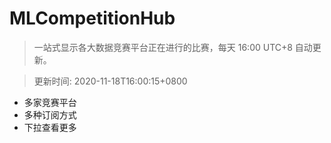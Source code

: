 # MLCompetitionHub

> 一站式显示各大数据竞赛平台正在进行的比赛，每天 16:00 UTC+8 自动更新。
  
> 更新时间: 2020-11-18T16:00:15+0800 

* 多家竞赛平台
* 多种订阅方式
* 下拉查看更多